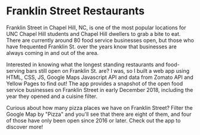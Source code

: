 # Franklin Street Restaurants

Franklin Street in Chapel Hill, NC, is one of the most popular locations for UNC Chapel Hill students and Chapel Hill dwellers to grab a bite to eat. There are currently around 80 food service businesses open, but those who have frequented Franklin St. over the years know that businesses are always coming in and out of the area.

Interested in knowing what the longest standing restaurants and food-serving bars still open on Franklin St. are? I was, so I built a web app using HTML, CSS, JS, Google Maps Javascript API and data from Zomato API and Yellow Pages to find out! The app provides a snapshot of the open food service businesses on Franklin Street in early December 2018, including the year they opened and a cuisine filter.

Curious about how many pizza places we have on Franklin Street? Filter the Google Map by "Pizza" and you'll see that there are eight of them, and four of those have only been open since 2016 or later. Check out the app to discover more!
